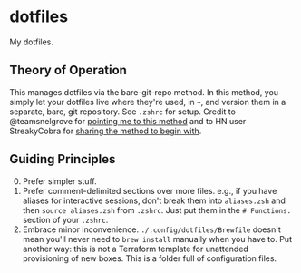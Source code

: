 # dotfiles

My dotfiles.

## Theory of Operation

This manages dotfiles via the bare-git-repo method. In this method, you simply let your dotfiles live where they're used, in `~`, and version them in a separate, bare, git repository. See `.zshrc` for setup. Credit to @teamsnelgrove for [pointing me to this method][snelgrove] and to HN user StreakyCobra for [sharing the method to begin with][streakycobra].

## Guiding Principles

0. Prefer simpler stuff.
1. Prefer comment-delimited sections over more files. e.g., if you have aliases for interactive sessions, don't break them into `aliases.zsh` and then `source aliases.zsh` from `.zshrc`. Just put them in the `# Functions.` section of your `.zshrc`.
2. Embrace minor inconvenience. `./.config/dotfiles/Brewfile` doesn't mean you'll never need to `brew install` manually when you have to. Put another way: this is not a Terraform template for unattended provisioning of new boxes. This is a folder full of configuration files.

[snelgrove]: https://github.com/teamsnelgrove/dotfiles/tree/2bbfa8d689248874d1265036c8ee2efec7489389#bare-your-sole
[streakycobra]: https://news.ycombinator.com/item?id=11071754
